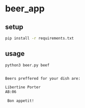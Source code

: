 # beer_app

## setup
```bash
pip install -r requirements.txt
```

## usage
```bash
python3 beer.py beef


Beers preffered for your dish are:

Libertine Porter
AB:06

 Bon appetit!
```
